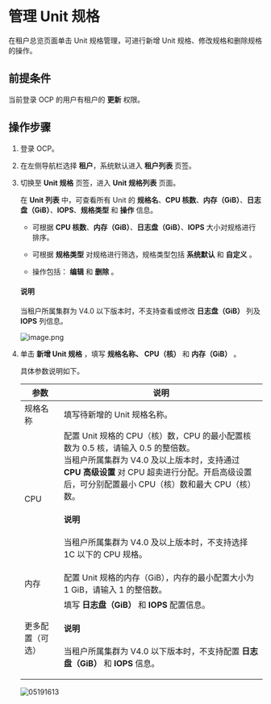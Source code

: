 # 管理 Unit 规格

在租户总览页面单击 Unit 规格管理，可进行新增 Unit 规格、修改规格和删除规格的操作。

## 前提条件

当前登录 OCP 的用户有租户的 **更新** 权限。

## 操作步骤

1. 登录 OCP。

2. 在左侧导航栏选择 **租户**，系统默认进入 **租户列表** 页签。

3. 切换至 **Unit 规格** 页签，进入 **Unit 规格列表** 页面。

   在 **Unit 列表** 中，可查看所有 Unit 的 **规格名**、**CPU 核数**、**内存（GiB）**、**日志盘（GiB）**、**IOPS**、**规格类型** 和 **操作** 信息。

   * 可根据 **CPU 核数**、**内存（GiB）**、**日志盘（GiB）**、**IOPS** 大小对规格进行排序。

   * 可根据 **规格类型** 对规格进行筛选，规格类型包括 **系统默认** 和 **自定义** 。

   * 操作包括： **编辑** 和 **删除** 。

    <main id="notice" type='explain'>
    <h4>说明</h4>
    <p>当租户所属集群为 V4.0 以下版本时，不支持查看或修改 <b>日志盘（GiB）</b> 列及 <b>IOPS</b> 列信息。</p>
    </main>

   ![image.png](https://obbusiness-private.oss-cn-shanghai.aliyuncs.com/doc/img/ocp/430/unit%E8%A7%84%E6%A0%BC%E5%88%97%E8%A1%A8.png)

4. 单击 **新增 Unit 规格** ，填写 **规格名称、 CPU（核）** 和 **内存（GiB）** 。

   具体参数说明如下。

   |  参数  |  说明  |
   |--------|--------|
   |  规格名称  |  填写待新增的 Unit 规格名称。   |
   |  CPU  |  配置 Unit 规格的 CPU（核）数，CPU 的最小配置核数为 0.5 核，请输入 0.5 的整倍数。<br>当租户所属集群为 V4.0 及以上版本时，支持通过 **CPU 高级设置** 对 CPU 超卖进行分配。开启高级设置后，可分别配置最小 CPU（核）数和最大 CPU（核）数。<main id="notice" type='explain'><h4>说明</h4><p>当租户所属集群为 V4.0 及以上版本时，不支持选择 1C 以下的 CPU 规格。</p></main>   |
   |  内存  |  配置 Unit 规格的内存（GiB），内存的最小配置大小为 1 GiB，请输入 1 的整倍数。   |
   |  更多配置（可选）  | 填写 **日志盘（GiB）** 和 **IOPS** 配置信息。<main id="notice" type='explain'><h4>说明</h4><p>当租户所属集群为 V4.0 以下版本时，不支持配置 <b>日志盘（GiB）</b> 和 <b>IOPS</b> 信息。</p></main>   |

   ![05191613](https://obbusiness-private.oss-cn-shanghai.aliyuncs.com/doc/img/ocp/430/%E6%96%B0%E5%A2%9Eunit%E8%A7%84%E6%A0%BC.png)
